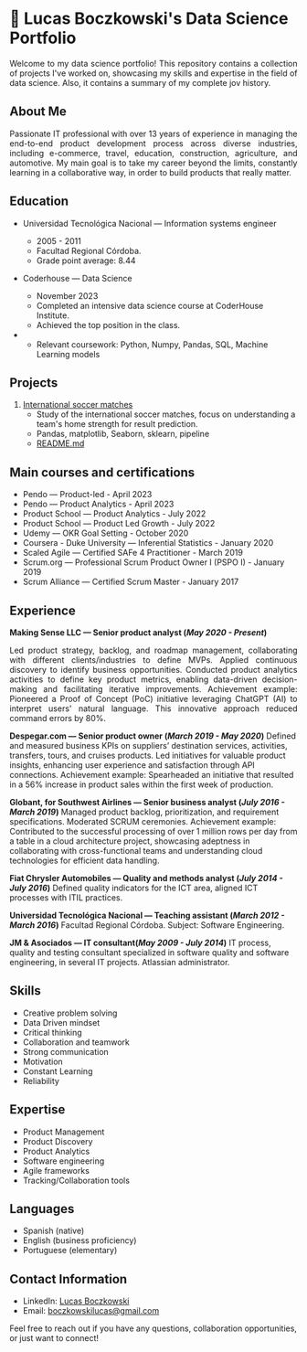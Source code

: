 # 🚀 Lucas Boczkowski's Data Science Portfolio

<div style="text-align: justify;">
Welcome to my data science portfolio! This repository contains a collection of projects I've worked on, showcasing my skills and expertise in the field of data science. Also, it contains a summary of my complete jov history.
</div>

## About Me

<div style="text-align: justify;">
Passionate IT professional with over 13 years of experience in managing the end-to-end product development process across diverse industries, including e-commerce, travel, education, construction, agriculture, and automotive.
My main goal is to take my career beyond the limits, constantly learning in a collaborative way, in order to build products that really matter.
</div>

## Education

- Universidad Tecnológica Nacional — Information systems engineer
  - 2005 - 2011
  - Facultad Regional Córdoba.
  - Grade point average: 8.44

- Coderhouse — Data Science
  - November 2023
  - Completed an intensive data science course at CoderHouse Institute.
  - Achieved the top position in the class.
- - Relevant coursework: Python, Numpy, Pandas, SQL, Machine Learning models

## Projects

1. [International soccer matches](https://github.com/LucasIBoczkowski/lucasiboczkowski.github.io/blob/main/International%20Soccer%20Matches/International_soccer_matches_Lucas_Boczkowski.ipynb)
   - Study of the international soccer matches, focus on understanding a team's home strength for result prediction.
   - Pandas, matplotlib, Seaborn, sklearn, pipeline
   - [README.md](https://github.com/LucasIBoczkowski/lucasiboczkowski.github.io/blob/main/International%20Soccer%20Matches/README.md)

## Main courses and certifications

- Pendo — Product-led - April 2023
- Pendo — Product Analytics - April 2023
- Product School — Product Analytics - July 2022
- Product School — Product Led Growth - July 2022
- Udemy — OKR Goal Setting - October 2020
- Coursera - Duke University — Inferential Statistics - January 2020
- Scaled Agile — Certified SAFe 4 Practitioner - March 2019
- Scrum.org — Professional Scrum Product Owner I (PSPO I) - January 2019
- Scrum Alliance — Certified Scrum Master - January 2017

## Experience

**Making Sense LLC — Senior product analyst (_May 2020 - Present_)**
<div style="text-align: justify;">
Led product strategy, backlog, and roadmap management, collaborating with different clients/industries to define MVPs. Applied continuous discovery to identify business opportunities. Conducted product analytics activities to define key product metrics, enabling data-driven decision-making and facilitating iterative improvements.
Achievement example: Pioneered a Proof of Concept (PoC) initiative leveraging ChatGPT (AI) to interpret users' natural language. This innovative approach reduced command errors by 80%.
</div>

**Despegar.com — Senior product owner (_March 2019 - May 2020_)**
Defined and measured business KPIs on suppliers’ destination services, activities, transfers, tours, and cruises products. Led initiatives for valuable product insights, enhancing user experience and satisfaction through API connections.
Achievement example: Spearheaded an initiative that resulted in a 56% increase in product sales within the first week of production.

**Globant, for Southwest Airlines — Senior business analyst (_July 2016 - March 2019_)**
Managed product backlog, prioritization, and requirement specifications. Moderated SCRUM ceremonies.
Achievement example: Contributed to the successful processing of over 1 million rows per day from a table in a cloud architecture project, showcasing adeptness in collaborating with cross-functional teams and understanding cloud technologies for efficient data handling.

**Fiat Chrysler Automobiles — Quality and methods analyst (_July 2014 - July 2016_)**
Defined quality indicators for the ICT area, aligned ICT processes with ITIL practices.

**Universidad Tecnológica Nacional — Teaching assistant (_March 2012 - March 2016_)**
Facultad Regional Córdoba. Subject: Software Engineering.

**JM & Asociados — IT consultant(_May 2009 - July 2014_)**
IT process, quality and testing consultant specialized in software quality and software engineering, in several IT projects. Atlassian administrator.

## Skills

- Creative problem solving
- Data Driven mindset
- Critical thinking
- Collaboration and teamwork
- Strong communication
- Motivation
- Constant Learning
- Reliability

## Expertise

- Product Management
- Product Discovery
- Product Analytics
- Software engineering
- Agile frameworks
- Tracking/Collaboration tools

## Languages
- Spanish (native)
- English (business proficiency)
- Portuguese (elementary)


## Contact Information

- LinkedIn: [Lucas Boczkowski](https://www.linkedin.com/in/lucasboczkowski/)
- Email: boczkowskilucas@gmail.com

Feel free to reach out if you have any questions, collaboration opportunities, or just want to connect!
